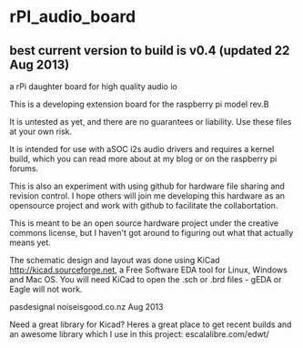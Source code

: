 rPI_audio_board
===============
best current version to build is v0.4 (updated 22 Aug 2013)
-------------------------------------
a rPi daughter board for high quality audio io 

This is a developing extension board for the raspberry pi model rev.B

It is untested as yet, and there are no guarantees or liability. Use these files at your own risk.

It is intended for use with aSOC i2s audio drivers and requires a kernel build, which you can read more about at my blog or on the raspberry pi forums.

This is also an experiment with using github for hardware file sharing and revision control. I hope others will join me developing this hardware as an opensource project and work with github to facilitate the collabortation.

This is meant to be an open source hardware project under the creative commons license, but I haven't got around to figuring out what that actually means yet.

The schematic design and layout was done using KiCad http://kicad.sourceforge.net, a Free Software EDA tool for Linux, Windows and Mac OS. You will need KiCad to open the .sch or .brd files - gEDA or Eagle will not work.

pasdesignal 
noiseisgood.co.nz
Aug 2013

Need a great library for Kicad?
Heres a great place to get recent builds and an awesome library which I use in this project:
escalalibre.com/edwt/
